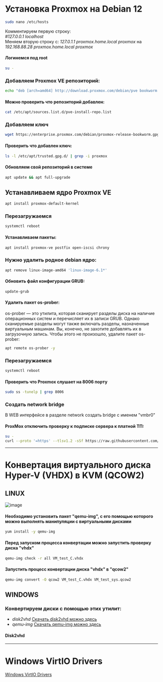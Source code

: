 # Установка Proxmox на Debian 12

```bash
sudo nano /etc/hosts
```

Комментируем первую строку:  
_#127.0.0.1  localhost_  
Меняем вторую строку с: _127.0.1.1  proxmox.home.local  proxmox_  на _192.168.88.28  proxmox.home.local  proxmox_  

#### Логинемся под root

```bash
su -
```

### Добавляем Proxmox VE репозиторий:

```bash
echo "deb [arch=amd64] http://download.proxmox.com/debian/pve bookworm pve-no-subscription" > /etc/apt/sources.list.d/pve-install-repo.list
```

#### Можно проверить что репозиторий добавлен:

```bash
cat /etc/apt/sources.list.d/pve-install-repo.list
```

### Добавляем ключ

```bash
wget https://enterprise.proxmox.com/debian/proxmox-release-bookworm.gpg -O /etc/apt/trusted.gpg.d/proxmox-release-bookworm.gpg 
```

#### Проверить что добавлен ключ:

```bash
ls -l /etc/apt/trusted.gpg.d/ | grep -i proxmox
```

#### Обновляем свой репозиторий в системе

```bash
apt update && apt full-upgrade
```

## Устанавливаем ядро Proxmox VE

```bash
apt install proxmox-default-kernel
```

### Перезагружаемся
```bash
systemctl reboot
```

#### Устанавливаем пакеты:

```bash
apt install proxmox-ve postfix open-iscsi chrony
```

### Нужно удалить родное debian ядро:

```bash
apt remove linux-image-amd64 'linux-image-6.1*'
```

#### Обновить файл конфигурации GRUB:

```bash
update-grub
```

#### Удалить пакет os-prober:

os-prober — это утилита, которая сканирует разделы диска на наличие операционных систем и перечисляет их в записи GRUB. Однако сканируемые разделы могут также включать разделы, назначенные виртуальным машинам. Вы, конечно, не захотите добавлять их в загрузочную запись. Чтобы этого не произошло, удалите пакет os-prober:

```bash
apt remote os-prober -y
```

### Перезагружаемся
```bash
systemctl reboot
```

#### Проверить что Proxmox слушает на 8006 порту 

```bash
sudo ss -tunelp | grep 8006
```

### Создать network bridge

В WEB интерфейсе в разделе network создать bridge с именем "vmbr0"  


#### ProxMox отключить проверку к подписке сервера к платной ТП:

```bash
su -
curl --proto '=https' --tlsv1.2 -sSf https://raw.githubusercontent.com/rickycodes/pve-no-subscription/main/no-subscription-warning.sh | sh
```

----

# Конвертация виртуального диска Hyper-V (VHDX) в KVM (QCOW2)  
## LINUX

![image](https://github.com/user-attachments/assets/f9c10c05-4439-4bc3-94a6-0249c9a2b204)

#### Необходимо установить пакет "qemu-img", с его помощью которого можно выполнять манипуляции с виртуальными дисками
```bash
yum install -y qemu-img
```
#### Перед запуском процесса конвертации можно запустить проверку диска "vhdx"
```bash
qemu-img check -r all VM_test_C.vhdx
```

#### Запустить процесс конвертации диска "vhdx" в "qcow2"
```bash
qemu-img convert -O qcow2 VM_test_C.vhdx VM_test_sys.qcow2
```

## WINDOWS  
### Конвертируем диски с помощью этих утилит:

- _disk2vhd_ [Скачать disk2vhd можно здесь](https://download.sysinternals.com/files/Disk2vhd.zip)
- _qemu-img_ [Скачать qemu-img можно здесь](https://cloudbase.it/downloads/qemu-img-win-x64-2_3_0.zip)

#### Disk2vhd


----
# Windows VirtIO Drivers

[Windows VirtIO Drivers](https://pve.proxmox.com/wiki/Windows_VirtIO_Drivers#Installation)

